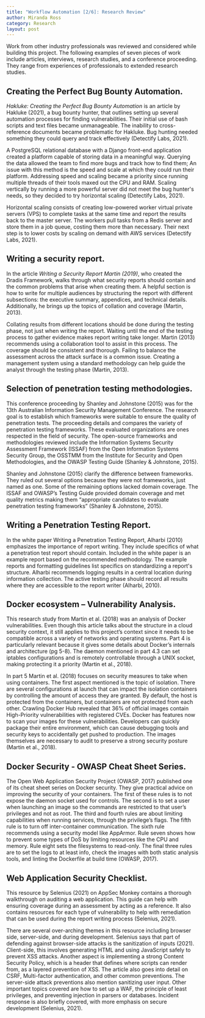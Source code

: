 ```yaml
---
title: "Workflow Automation [2/6]: Research Review"
author: Miranda Ross
category: Research
layout: post
---
```

Work from other industry professionals was reviewed and considered while building this project. The following examples of seven pieces of work include articles, interviews, research studies, and a conference proceeding. They range from experiences of professionals to extended research studies.

Creating the Perfect Bug Bounty Automation.
------------------------------------------------------
_Hakluke: Creating the Perfect Bug Bounty Automation_ is an article by Hakluke (2021), a bug bounty hunter, that outlines setting up several automation processes for finding vulnerabilities. Their initial use of bash scripts and text files became unmanageable. The inability to cross-reference documents became problematic for Hakluke. Bug hunting needed something they could query and track effectively (Detectify Labs, 2021).

A PostgreSQL relational database with a Django front-end application created a platform capable of storing data in a meaningful way. Querying the data allowed the team to find more bugs and track how to find them; An issue with this method is the speed and scale at which they could run their platform.  Addressing speed and scaling became a priority since running multiple threads of their tools maxed out the CPU and RAM. Scaling vertically by running a more powerful server did not meet the bug hunter's needs, so they decided to try horizontal scaling (Detectify Labs, 2021). 

Horizontal scaling consists of creating low-powered worker virtual private servers (VPS) to complete tasks at the same time and report the results back to the master server. The workers pull tasks from a Redis server and store them in a job queue, costing them more than necessary. Their next step is to lower costs by scaling on demand with AWS services (Detectify Labs, 2021).

Writing a security report.
-------------------------------------------------------
In the article _Writing a Security Report Martin (2019)_, who created the Dradis Framework, walks through what security reports should contain and the common problems that arise when creating them. A helpful section is how to write for multiple audiences by structuring the report with different subsections: the executive summary, appendices, and technical details. Additionally, he brings up the topics of collation and coverage (Martin, 2013).

Collating results from different locations should be done during the testing phase, not just when writing the report. Waiting until the end of the testing process to gather evidence makes report writing take longer. Martin (2013) recommends using a collaboration tool to assist in this process. The coverage should be consistent and thorough. Failing to balance the assessment across the attack surface is a common issue. Creating a management system using a standard methodology can help guide the analyst through the testing phase (Martin, 2013).

Selection of penetration testing methodologies.
-------------------------------------------------------
This conference proceeding by Shanley and Johnstone (2015) was for the 13th Australian Information Security Management Conference. The research goal is to establish which frameworks were suitable to ensure the quality of penetration tests. The proceeding details and compares the variety of penetration testing frameworks. These evaluated organizations are ones respected in the field of security. The open-source frameworks and methodologies reviewed include the Information Systems Security Assessment Framework (ISSAF) from the Open Information Systems Security Group, the OSSTMM from the Institute for Security and Open Methodologies, and the OWASP Testing Guide (Shanley & Johnstone, 2015).

Shanley and Johnstone (2015) clarify the difference between frameworks. They ruled out several options because they were not frameworks, just named as one. Some of the remaining options lacked domain coverage. The ISSAF and OWASP’s Testing Guide provided domain coverage and met quality metrics making them “appropriate candidates to evaluate penetration testing frameworks” (Shanley & Johnstone, 2015).

Writing a Penetration Testing Report.
-------------------------------------------------------
In the white paper Writing a Penetration Testing Report, Alharbi (2010) emphasizes the importance of report writing. They include specifics of what a penetration test report should contain. Included in the white paper is an example report based on the recommended methodology. The example reports and formatting guidelines list specifics on standardizing a report's structure. Alharbi recommends logging results in a central location during information collection. The active testing phase should record all results where they are accessible to the report writer (Alharbi, 2010). 

Docker ecosystem – Vulnerability Analysis.
-------------------------------------------------------
This research study from Martin et al. (2018) was an analysis of Docker vulnerabilities. Even though this article talks about the structure in a cloud security context, it still applies to this project’s context since it needs to be compatible across a variety of networks and operating systems.  Part 4 is particularly relevant because it gives some details about Docker’s internals and architecture (pg 5-8). The daemon mentioned in part 4.3 can set iptables configurations and is remotely controllable through a UNIX socket, making protecting it a priority (Martin et al., 2018).

In part 5 Martin et al. (2018) focuses on security measures to take when using containers. The first aspect mentioned is the topic of isolation. There are several configurations at launch that can impact the isolation containers by controlling the amount of access they are granted. By default, the host is protected from the containers, but containers are not protected from each other.  Crawling Docker Hub revealed that 36% of official images contain High-Priority vulnerabilities with registered CVEs. Docker has features now to scan your images for these vulnerabilities. Developers can quickly package their entire environment, which can cause debugging tools and security keys to accidentally get pushed to production. The images themselves are necessary to audit to preserve a strong security posture (Martin et al., 2018).

Docker Security - OWASP Cheat Sheet Series.
-------------------------------------------------------
The Open Web Application Security Project (OWASP, 2017) published one of its cheat sheet series on Docker security. They give practical advice on improving the security of your containers. The first of these rules is to not expose the daemon socket used for controls. The second is to set a user when launching an image so the commands are restricted to that user’s privileges and not as root. The third and fourth rules are about limiting capabilities when running services, through the privilege’s flags. The fifth rule is to turn off inter-container communication. The sixth rule recommends using a security model like AppArmor.  Rule seven shows how to prevent some types of DoS by limiting resources like the CPU and memory. Rule eight sets the filesystems to read-only. The final three rules are to set the logs to at least info, check the images with both static analysis tools, and linting the Dockerfile at build time (OWASP, 2017).

Web Application Security Checklist.
-------------------------------------------------------
This resource by Selenius (2021) on AppSec Monkey contains a thorough walkthrough on auditing a web application. This guide can help with ensuring coverage during an assessment by acting as a reference. It also contains resources for each type of vulnerability to help with remediation that can be used during the report writing process (Selenius, 2021). 

There are several over-arching themes in this resource including browser side, server-side, and during development. Selenius says that part of defending against browser-side attacks is the sanitization of inputs (2021). Client-side, this involves generating HTML and using JavaScript safely to prevent XSS attacks. Another aspect is implementing a strong Content Security Policy, which is a header that defines where scripts can render from, as a layered prevention of XSS. The article also goes into detail on CSRF, Multi-factor authentication, and other common preventions. The server-side attack preventions also mention sanitizing user input. Other important topics covered are how to set up a WAF, the principle of least privileges, and preventing injection in parsers or databases. Incident response is also briefly covered, with more emphasis on secure development (Selenius, 2021).